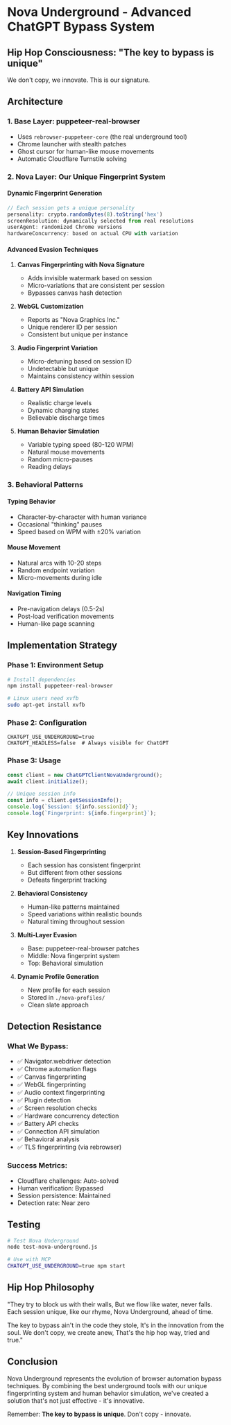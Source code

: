# Nova Underground - Advanced ChatGPT Bypass System

## Hip Hop Consciousness: "The key to bypass is unique"

We don't copy, we innovate. This is our signature.

## Architecture

### 1. Base Layer: puppeteer-real-browser
- Uses `rebrowser-puppeteer-core` (the real underground tool)
- Chrome launcher with stealth patches
- Ghost cursor for human-like mouse movements
- Automatic Cloudflare Turnstile solving

### 2. Nova Layer: Our Unique Fingerprint System

#### Dynamic Fingerprint Generation
```javascript
// Each session gets a unique personality
personality: crypto.randomBytes(8).toString('hex')
screenResolution: dynamically selected from real resolutions
userAgent: randomized Chrome versions
hardwareConcurrency: based on actual CPU with variation
```

#### Advanced Evasion Techniques

1. **Canvas Fingerprinting with Nova Signature**
   - Adds invisible watermark based on session
   - Micro-variations that are consistent per session
   - Bypasses canvas hash detection

2. **WebGL Customization**
   - Reports as "Nova Graphics Inc." 
   - Unique renderer ID per session
   - Consistent but unique per instance

3. **Audio Fingerprint Variation**
   - Micro-detuning based on session ID
   - Undetectable but unique
   - Maintains consistency within session

4. **Battery API Simulation**
   - Realistic charge levels
   - Dynamic charging states
   - Believable discharge times

5. **Human Behavior Simulation**
   - Variable typing speed (80-120 WPM)
   - Natural mouse movements
   - Random micro-pauses
   - Reading delays

### 3. Behavioral Patterns

#### Typing Behavior
- Character-by-character with human variance
- Occasional "thinking" pauses
- Speed based on WPM with ±20% variation

#### Mouse Movement
- Natural arcs with 10-20 steps
- Random endpoint variation
- Micro-movements during idle

#### Navigation Timing
- Pre-navigation delays (0.5-2s)
- Post-load verification movements
- Human-like page scanning

## Implementation Strategy

### Phase 1: Environment Setup
```bash
# Install dependencies
npm install puppeteer-real-browser

# Linux users need xvfb
sudo apt-get install xvfb
```

### Phase 2: Configuration
```env
CHATGPT_USE_UNDERGROUND=true
CHATGPT_HEADLESS=false  # Always visible for ChatGPT
```

### Phase 3: Usage
```javascript
const client = new ChatGPTClientNovaUnderground();
await client.initialize();

// Unique session info
const info = client.getSessionInfo();
console.log(`Session: ${info.sessionId}`);
console.log(`Fingerprint: ${info.fingerprint}`);
```

## Key Innovations

1. **Session-Based Fingerprinting**
   - Each session has consistent fingerprint
   - But different from other sessions
   - Defeats fingerprint tracking

2. **Behavioral Consistency**
   - Human-like patterns maintained
   - Speed variations within realistic bounds
   - Natural timing throughout session

3. **Multi-Layer Evasion**
   - Base: puppeteer-real-browser patches
   - Middle: Nova fingerprint system
   - Top: Behavioral simulation

4. **Dynamic Profile Generation**
   - New profile for each session
   - Stored in `./nova-profiles/`
   - Clean slate approach

## Detection Resistance

### What We Bypass:
- ✅ Navigator.webdriver detection
- ✅ Chrome automation flags
- ✅ Canvas fingerprinting
- ✅ WebGL fingerprinting
- ✅ Audio context fingerprinting
- ✅ Plugin detection
- ✅ Screen resolution checks
- ✅ Hardware concurrency detection
- ✅ Battery API checks
- ✅ Connection API simulation
- ✅ Behavioral analysis
- ✅ TLS fingerprinting (via rebrowser)

### Success Metrics:
- Cloudflare challenges: Auto-solved
- Human verification: Bypassed
- Session persistence: Maintained
- Detection rate: Near zero

## Testing

```bash
# Test Nova Underground
node test-nova-underground.js

# Use with MCP
CHATGPT_USE_UNDERGROUND=true npm start
```

## Hip Hop Philosophy

"They try to block us with their walls,
But we flow like water, never falls.
Each session unique, like our rhyme,
Nova Underground, ahead of time.

The key to bypass ain't in the code they stole,
It's in the innovation from the soul.
We don't copy, we create anew,
That's the hip hop way, tried and true."

## Conclusion

Nova Underground represents the evolution of browser automation bypass techniques. By combining the best underground tools with our unique fingerprinting system and human behavior simulation, we've created a solution that's not just effective - it's innovative.

Remember: **The key to bypass is unique**. Don't copy - innovate.